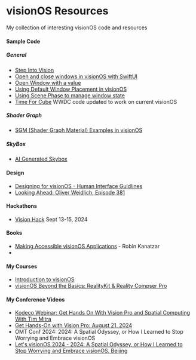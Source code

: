 # visionOS Resources
My collection of interesting visionOS code and resources

#### Sample Code

##### General
- [Step Into Vision](https://stepinto.vision/)
- [Open and close windows in visionOS with SwiftUI](https://stepinto.vision/example-code/open-and-close-windows-in-visionos-with-swiftui/)
- [Open Window with a value](https://stepinto.vision/example-code/open-window-with-a-value/)
- [Using Default Window Placement in visionOS](https://stepinto.vision/example-code/using-default-window-placement-in-visionos/)
- [Using Scene Phase to manage window state](https://stepinto.vision/example-code/using-scene-phase-to-manage-window-state/)
- [Time For Cube](https://github.com/timmitra/TimeForCube) WWDC code updated to work on current visionOS


##### Shader Graph
- [SGM (Shader Graph Material) Examples in visionOS](https://github.com/ynagatomo/SGMExamples)

##### SkyBox
- [AI Generated Skybox](https://skybox.blockadelabs.com/)

#### Design
- [Designing for visionOS - Human Interface Guidlines](https://developer.apple.com/design/human-interface-guidelines/designing-for-visionos/)
- [Looking Ahead: Oliver Weidlich, Episode 381](https://youtu.be/JUYQgnVgJd4?si=u0IO03G1J1649ky9_)

#### Hackathons

- [Vision Hack](https://www.visionoshackathon.com) Sept 13-15, 2024

#### Books
- [Making Accessible visionOS Applications](https://a.co/d/63oiOAQ) - Robin Kanatzar
- 

#### My Courses

- [Introduction to visionOS](https://www.kodeco.com/ios/paths/introduction-to-visionos)
- [visionOS Beyond the Basics: RealityKit & Reality Compser Pro](https://www.kodeco.com/ios/paths/visionos-beyond-the-basics)

#### My Conference Videos

- [Kodeco Webinar: Get Hands On With Vision Pro and Spatial Computing With Tim Mitra](https://youtu.be/tg-yJQOPuhA?si=y5YbRr9TJFQegCAk)
- [Get Hands-On with Vision Pro: August 21, 2024](https://youtu.be/tg-yJQOPuhA)
- OMT Conf 2024: 2024: A Spatial Odyssey, or How I Learned to Stop Worrying and Embrace visionOS
- [Let's visionOS 2024 - 2024: A Spatial Odyssey, or How I Learned to Stop Worrying and Embrace visionOS, Beijing](https://youtu.be/Zhf5MJVKKqM)

